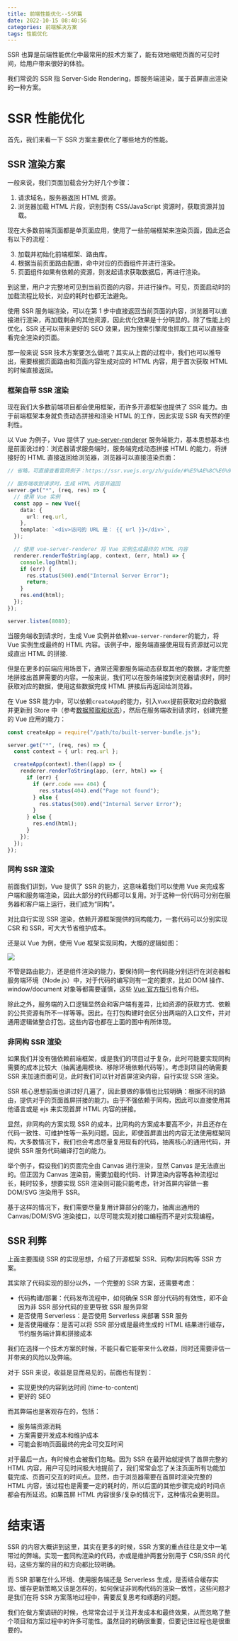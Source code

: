 ```yaml
---
title: 前端性能优化--SSR篇
date: 2022-10-15 08:40:56
categories: 前端解决方案
tags: 性能优化
---
```


SSR 也算是前端性能优化中最常用的技术方案了，能有效地缩短页面的可见时间，给用户带来很好的体验。

<!--more-->

我们常说的 SSR 指 Server-Side Rendering，即服务端渲染，属于首屏直出渲染的一种方案。

# SSR 性能优化

首先，我们来看一下 SSR 方案主要优化了哪些地方的性能。

## SSR 渲染方案

一般来说，我们页面加载会分为好几个步骤：

1. 请求域名，服务器返回 HTML 资源。
2. 浏览器加载 HTML 片段，识别到有 CSS/JavaScript 资源时，获取资源并加载。

现在大多数前端页面都是单页面应用，使用了一些前端框架来渲染页面，因此还会有以下的流程：

3. 加载并初始化前端框架、路由库。
4. 根据当前页面路由配置，命中对应的页面组件并进行渲染。
5. 页面组件如果有依赖的资源，则发起请求获取数据后，再进行渲染。

到这里，用户才完整地可见到当前页面的内容，并进行操作。可见，页面启动时的加载流程比较长，对应的耗时也都无法避免。

使用 SSR 服务端渲染，可以在第 1 步中直接返回当前页面的内容，浏览器可以直接进行渲染，再加载剩余的其他资源，因此优化效果是十分明显的。除了性能上的优化，SSR 还可以带来更好的 SEO 效果，因为搜索引擎爬虫抓取工具可以直接查看完全渲染的页面。

那一般来说 SSR 技术方案要怎么做呢？其实从上面的过程中，我们也可以推导出，需要根据页面路由和页面内容生成对应的 HTML 内容，用于首次获取 HTML 的时候直接返回。

### 框架自带 SSR 渲染

现在我们大多数前端项目都会使用框架，而许多开源框架也提供了 SSR 能力。由于前端框架本身就负责动态拼接和渲染 HTML 的工作，因此实现 SSR 有天然的便利性。

以 Vue 为例子，Vue 提供了 [vue-server-renderer](https://ssr.vuejs.org/zh/) 服务端能力，基本思想基本也是前面说过的：浏览器请求服务端时，服务端完成动态拼接 HTML 的能力，将拼接好的 HTML 直接返回给浏览器，浏览器可以直接渲染页面：

```ts
// 省略，可直接查看官网例子：https://ssr.vuejs.org/zh/guide/#%E5%AE%8C%E6%95%B4%E5%AE%9E%E4%BE%8B%E4%BB%A3%E7%A0%81

// 服务端收到请求时，生成 HTML 内容并返回
server.get("*", (req, res) => {
  // 使用 Vue 实例
  const app = new Vue({
    data: {
      url: req.url,
    },
    template: `<div>访问的 URL 是： {{ url }}</div>`,
  });

  // 使用 vue-server-renderer 将 Vue 实例生成最终的 HTML 内容
  renderer.renderToString(app, context, (err, html) => {
    console.log(html);
    if (err) {
      res.status(500).end("Internal Server Error");
      return;
    }
    res.end(html);
  });
});

server.listen(8080);
```

当服务端收到请求时，生成 Vue 实例并依赖`vue-server-renderer`的能力，将 Vue 实例生成最终的 HTML 内容。该例子中，服务端直接使用现有资源就可以完成直出 HTML 的拼接.

但是在更多的前端应用场景下，通常还需要服务端动态获取其他的数据，才能完整地拼接出首屏需要的内容。一般来说，我们可以在服务端接到浏览器请求时，同时获取对应的数据，使用这些数据完成 HTML 拼接后再返回给浏览器。

在 Vue SSR 能力中，可以依赖`createApp`的能力，引入`Vuex`提前获取对应的数据并更新到 Store 中（参考[数据预取和状态](https://ssr.vuejs.org/zh/guide/data.html)），然后在服务端收到请求时，创建完整的 Vue 应用的能力：

```ts
const createApp = require("/path/to/built-server-bundle.js");

server.get("*", (req, res) => {
  const context = { url: req.url };

  createApp(context).then((app) => {
    renderer.renderToString(app, (err, html) => {
      if (err) {
        if (err.code === 404) {
          res.status(404).end("Page not found");
        } else {
          res.status(500).end("Internal Server Error");
        }
      } else {
        res.end(html);
      }
    });
  });
});
```

### 同构 SSR 渲染

前面我们讲到，Vue 提供了 SSR 的能力，这意味着我们可以使用 Vue 来完成客户端和服务端渲染，因此大部分的代码都可以复用。对于这种一份代码可分别在服务器和客户端上运行，我们成为“同构”。

对比自行实现 SSR 渲染，依赖开源框架提供的同构能力，一套代码可以分别实现 CSR 和 SSR，可大大节省维护成本。

还是以 Vue 为例，使用 Vue 框架实现同构，大概的逻辑如图：

![](https://github-imglib-1255459943.cos.ap-chengdu.myqcloud.com/786a415a-5fee-11e6-9c11-45a2cfdf085c.png)

不管是路由能力，还是组件渲染的能力，要保持同一套代码能分别运行在浏览器和服务端环境（Node.js）中，对于代码的编写则有一定的要求，比如 DOM 操作、window/document 对象等都需要谨慎，这些 [Vue 官方指引](https://ssr.vuejs.org/zh/guide/universal.html)也有介绍。

除此之外，服务端的入口逻辑显然会和客户端有差异，比如资源的获取方式、依赖的公共资源有所不一样等等。因此，在打包构建时会区分出两端的入口文件，并对通用逻辑做整合打包。这些内容也都在上面的图中有所体现。

### 非同构 SSR 渲染

如果我们并没有强依赖前端框架，或是我们的项目过于复杂，此时可能要实现同构需要的成本比较大（抽离通用模块、移除环境依赖代码等）。考虑到项目的确需要 SSR 来加速页面可见，此时我们可以针对首屏渲染内容，自行实现 SSR 渲染。

SSR 核心思想前面也讲过好几遍了，因此要做的事情也比较明确：根据不同的路由，提供对于的页面首屏拼接的能力。由于不强依赖于同构，因此可以直接使用其他语言或是 ejs 来实现首屏 HTML 内容的拼接。

显然，非同构的方案实现 SSR 的成本，比同构的方案成本要高不少，并且还存在代码一致性、可维护性等一系列问题。因此，即使首屏直出的内容无法使用框架同构，大多数情况下，我们也会考虑尽量复用现有的代码，抽离核心的通用代码，并提供 SSR 服务代码编译打包的能力。

举个例子，假设我们的页面完全由 Canvas 进行渲染，显然 Canvas 是无法直出的。但正因为 Canvas 渲染前，需要加载的代码、计算渲染内容等各种流程过长，耗时较多，想要实现 SSR 渲染则可能只能考虑，针对首屏内容做一套 DOM/SVG 渲染用于 SSR。

基于这样的情况下，我们需要尽量复用计算部分的能力，抽离出通用的 Canvas/DOM/SVG 渲染接口，以尽可能实现对接口编程而不是对实现编程。

## SSR 利弊

上面主要围绕 SSR 的实现思想，介绍了开源框架 SSR、同构/非同构等 SSR 方案。

其实除了代码实现的部分以外，一个完整的 SSR 方案，还需要考虑：

- 代码构建/部署：代码发布流程中，如何确保 SSR 部分代码的有效性，即不会因为非 SSR 部分代码的变更导致 SSR 服务异常
- 是否使用 Serverless：是否使用 Serverless 来部署 SSR 服务
- 是否使用缓存：是否可以将 SSR 部分或是最终生成的 HTML 结果进行缓存，节约服务端计算和拼接成本

我们在选择一个技术方案的时候，不能只看它能带来什么收益，同时还需要评估一并带来的风险以及弊端。

对于 SSR 来说，收益是显而易见的，前面也有提到：

- 实现更快的内容到达时间 (time-to-content)
- 更好的 SEO

而其弊端也是客观存在的，包括：

- 服务端资源消耗
- 方案需要开发成本和维护成本
- 可能会影响页面最终的完全可交互时间

对于最后一点，有时候也会被我们忽略。因为 SSR 在最开始就提供了首屏完整的 HTML 内容，用户可见时间极大地提前了，我们常常会忘了关注页面所有功能加载完成、页面可交互的时间点。显然，由于浏览器需要在首屏时渲染完整的 HTML 内容，该过程也是需要一定的耗时的，所以后面的其他步骤完成的时间点都会有所延迟。如果首屏 HTML 内容很多/复杂的情况下，这种情况会更明显。

# 结束语

SSR 的内容大概讲到这里，其实在更多的时候，SSR 方案的重点往往是文中一笔带过的弊端。实现一套同构渲染的代码，亦或是维护两套分别用于 CSR/SSR 的代码，这些方案的目的和方向都比较明确。

而 SSR 部署在什么环境、使用服务端还是 Serverless 生成，是否结合缓存实现、缓存更新策略又该是怎样的，如何保证非同构代码的渲染一致性，这些问题才是我们在将 SSR 方案落地过程中，需要反复思考和琢磨的问题。

我们在做方案调研的时候，也常常会过于关注开发成本和最终效果，从而忽略了整个项目和方案过程中的许多可能性。虽然目的的确很重要，但要记住过程也是很重要的。